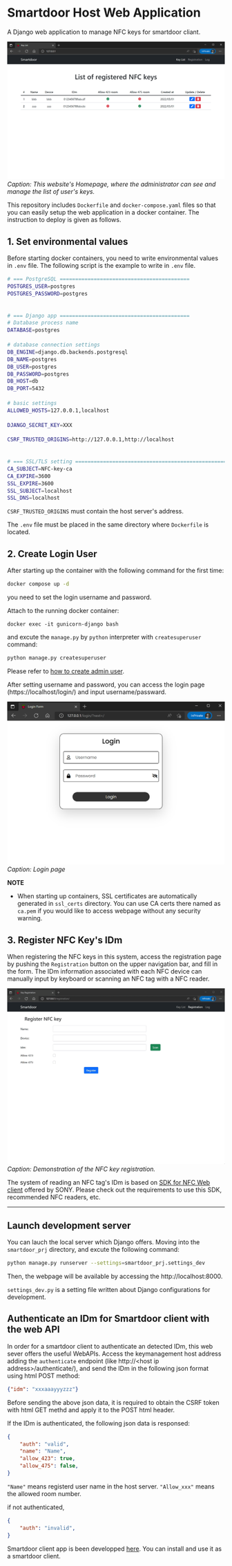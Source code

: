 # Smartdoor Host Web Application

A Django web application to manage NFC keys for smartdoor cliant.

![Smartdoor Host Web Home Page](docs/images/homepage.png)
*Caption: This website's Homepage, where the administrator can see and manage the list of user's keys.*


This repository includes `Dockerfile` and `docker-compose.yaml` files so that you can easily setup the web application in a docker container.
The instruction to deploy is given as follows.


## 1. Set environmental values

Before starting docker containers, you need to write environmental values in `.env` file. The following script is the example to write in `.env` file.
```bash
# === PostgreSQL ==========================================
POSTGRES_USER=postgres
POSTGRES_PASSWORD=postgres


# === Django app ==========================================
# Database process name
DATABASE=postgres

# database connection settings
DB_ENGINE=django.db.backends.postgresql
DB_NAME=postgres
DB_USER=postgres
DB_PASSWORD=postgres
DB_HOST=db
DB_PORT=5432

# basic settings
ALLOWED_HOSTS=127.0.0.1,localhost

DJANGO_SECRET_KEY=XXX

CSRF_TRUSTED_ORIGINS=http://127.0.0.1,http://localhost


# === SSL/TLS setting =========================================================
CA_SUBJECT=NFC-key-ca
CA_EXPIRE=3600
SSL_EXPIRE=3600
SSL_SUBJECT=localhost
SSL_DNS=localhost

```
`CSRF_TRUSTED_ORIGINS` must contain the host server's address.

The `.env` file must be placed in the same directory where `Dockerfile` is located.


## 2. Create Login User

After starting up the container with the following command for the first time:

```bash
docker compose up -d
```
you need to set the login username and password.

Attach to the running docker container:
```shell
docker exec -it gunicorn-django bash
```
and excute the `manage.py` by `python` interpreter with  `createsuperuser` command:
```bash
python manage.py createsuperuser
```
Please refer to [how to create admin user](https://docs.djangoproject.com/en/4.0/intro/tutorial02/#creating-an-admin-user).

After setting username and password, you can access the login page (https://localhost/login/) and input username/passward.

![Smartdoor Host login](docs/images/loginpage.png)
*Caption: Login page*

**NOTE**
- When starting up containers, SSL certificates are automatically generated in ``ssl_certs`` directory. You can use CA certs there named as ``ca.pem`` if you would like to access webpage without any security warning.


## 3. Register NFC Key's IDm

When registering the NFC keys in this system, access the registration page by pushing the `Registration` button on the upper navigation bar, and fill in the form. The IDm information associated with each NFC device can manually input by keyboard or scanning an NFC tag with a NFC reader.

![Smartdoor Host registration](docs/images/keyregistration.gif)
*Caption: Demonstration of the NFC key registration.*

The system of reading an NFC tag's IDm is based on [SDK for NFC Web client](https://www.sony.co.jp/Products/felica/business/products/sdk/ICS-DCWC1.html) offered by SONY. Please check out the requirements to use this SDK, recommended NFC readers, etc.

---

## Launch development server

You can lauch the local server which Django offers.
Moving into the `smartdoor_prj` directory, and excute the following command:
```bash
python manage.py runserver --settings=smartdoor_prj.settings_dev
```
Then, the webpage will be available by accessing the http://localhost:8000.

`settings_dev.py` is a setting file written about Django configurations for development.


## Authenticate an IDm for Smartdoor client with the web API

In order for a smartdoor client to authenticate an detected IDm, this web sever offers the useful WebAPIs.
Access the keymanagement host address adding the `authenticate` endpoint (like http://\<host ip address\>/authenticate/),
and send the IDm in the following json format using html POST method:
```json
{"idm": "xxxaaayyyzzz"}
```

Before sending the above json data, it is required to obtain the CSRF token with html GET methd and apply it to the POST html header.

If the IDm is authenticated, the following json data is responsed:
```json
{
    "auth": "valid",
    "name": "Name",
    "allow_423": true,
    "allow_475": false,
}
```
`"Name"` means registerd user name in the host server. `"Allow_xxx"` means the allowed room number.

if not authenticated,
```json
{
    "auth": "invalid",
}
```

Smartdoor client app is been developped [here](https://github.com/munechika-koyo/smartdoor). You can install and use it as a smartdoor client.

